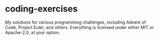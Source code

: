 # coding-exercises

My solutions for various programming challenges, including Advent of Code, Project Euler, and others. Everything is licensed under either MIT or Apache-2.0, at your option.
